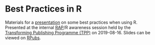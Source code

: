 # Best Practices in R

Materials for a [presentation](https://www.youtube.com/watch?v=j14tVgKd2Ok&feature=youtu.be) on some best practices when using R. Presented at the internal [RAP](https://www.isdscotland.org/About-ISD/Methodologies/_docs/Reproducible_Analytical_Pipelines_paper_v1.4.pdf)/R awareness session held by the [Transforming Publishing Programme (TPP)](https://www.isdscotland.org/Products-and-Services/Transforming-Publishing-Programme/) on 2019-08-16. Slides can be viewed on [RPubs](https://rpubs.com/jackhannah95/r-best-practices).
